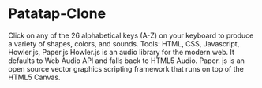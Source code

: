 # Patatap-Clone
Click on any of the 26 alphabetical keys (A-Z) on your keyboard to produce a variety of shapes, colors, and sounds.
Tools: HTML, CSS, Javascript, Howler.js, Paper.js
Howler.js is an audio library for the modern web. It defaults to Web Audio API and falls back to HTML5 Audio.
Paper. js is an open source vector graphics scripting framework that runs on top of the HTML5 Canvas.
